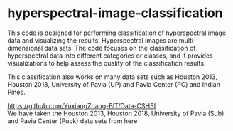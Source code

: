 # hyperspectral-image-classification
This code is designed for performing classification of hyperspectral image data and visualizing the results. Hyperspectral images are multi-dimensional data sets. The code focuses on the classification of hyperspectral data into different categories or classes, and it provides visualizations to help assess the quality of the classification results.


This classification also works on many data sets such as Houston 2013, Houston 2018, University of Pavia (UP) and Pavia Center (PC) and Indian Pines.

https://github.com/YuxiangZhang-BIT/Data-CSHSI   
We have taken the Houston 2013, Houston 2018, University of Pavia (Sub) and Pavia Center (Puck) data sets from here 
